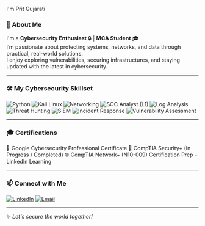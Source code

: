 I'm Prit Gujarati  

### 🚀 About Me  
I'm a **Cybersecurity Enthusiast** 🔒 | **MCA Student** 🎓  
I’m passionate about protecting systems, networks, and data through practical, real-world solutions.  
I enjoy exploring vulnerabilities, securing infrastructures, and staying updated with the latest in cybersecurity.

---
### 🛠️ My Cybersecurity Skillset

![Python](https://img.shields.io/badge/Python-3776AB?style=for-the-badge&logo=python&logoColor=white)
![Kali Linux](https://img.shields.io/badge/Kali%20Linux-557C94?style=for-the-badge&logo=kalilinux&logoColor=white)
![Networking](https://img.shields.io/badge/Networking-007ACC?style=for-the-badge&logo=cisco&logoColor=white)
![SOC Analyst (L1)](https://img.shields.io/badge/SOC%20Analyst%20(L1)-orange?style=for-the-badge&logo=security&logoColor=white)
![Log Analysis](https://img.shields.io/badge/Log%20Analysis-blueviolet?style=for-the-badge&logo=elasticstack&logoColor=white)
![Threat Hunting](https://img.shields.io/badge/Threat%20Hunting-critical?style=for-the-badge&logo=cybersecurity&logoColor=white)
![SIEM](https://img.shields.io/badge/SIEM-005571?style=for-the-badge&logo=splunk&logoColor=white)
![Incident Response](https://img.shields.io/badge/Incident%20Response-FF6F00?style=for-the-badge&logo=IBM&logoColor=white)
![Vulnerability Assessment](https://img.shields.io/badge/Vulnerability%20Assessment-4CAF50?style=for-the-badge&logo=owasp&logoColor=white)

---
### 🎓 Certifications
📘 Google Cybersecurity Professional Certificate
🔐 CompTIA Security+ (In Progress / Completed)
🌐 CompTIA Network+ (N10-009) Certification Prep – LinkedIn Learning

---

### 📫 Connect with Me

[![LinkedIn](https://img.shields.io/badge/LinkedIn-blue?style=for-the-badge&logo=linkedin&logoColor=white)](https://www.linkedin.com/in/prit-gujarati-2a703b275)
[![Email](https://img.shields.io/badge/Email-D14836?style=for-the-badge&logo=gmail&logoColor=white)](mailto:gujaratip31@gmail.com)

---

✨ *Let's secure the world together!*
